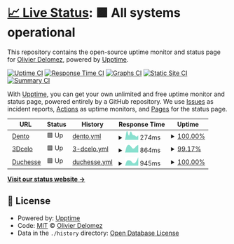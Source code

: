 # [📈 Live Status](https://olivierdelomez.github.io/monitoring3d): <!--live status--> **🟩 All systems operational**

This repository contains the open-source uptime monitor and status page for [Olivier Delomez](https://olivierdelomez.github.io/monitoring3d), powered by [Upptime](https://github.com/upptime/upptime).

[![Uptime CI](https://github.com/olivierdelomez/monitoring3d/workflows/Uptime%20CI/badge.svg)](https://github.com/olivierdelomez/monitoring3d/actions?query=workflow%3A%22Uptime+CI%22)
[![Response Time CI](https://github.com/olivierdelomez/monitoring3d/workflows/Response%20Time%20CI/badge.svg)](https://github.com/olivierdelomez/monitoring3d/actions?query=workflow%3A%22Response+Time+CI%22)
[![Graphs CI](https://github.com/olivierdelomez/monitoring3d/workflows/Graphs%20CI/badge.svg)](https://github.com/olivierdelomez/monitoring3d/actions?query=workflow%3A%22Graphs+CI%22)
[![Static Site CI](https://github.com/olivierdelomez/monitoring3d/workflows/Static%20Site%20CI/badge.svg)](https://github.com/olivierdelomez/monitoring3d/actions?query=workflow%3A%22Static+Site+CI%22)
[![Summary CI](https://github.com/olivierdelomez/monitoring3d/workflows/Summary%20CI/badge.svg)](https://github.com/olivierdelomez/monitoring3d/actions?query=workflow%3A%22Summary+CI%22)

With [Upptime](https://upptime.js.org), you can get your own unlimited and free uptime monitor and status page, powered entirely by a GitHub repository. We use [Issues](https://github.com/olivierdelomez/monitoring3d/issues) as incident reports, [Actions](https://github.com/olivierdelomez/monitoring3d/actions) as uptime monitors, and [Pages](https://olivierdelomez.github.io/monitoring3d) for the status page.

<!--start: status pages-->
<!-- This summary is generated by Upptime (https://github.com/upptime/upptime) -->
<!-- Do not edit this manually, your changes will be overwritten -->
<!-- prettier-ignore -->
| URL | Status | History | Response Time | Uptime |
| --- | ------ | ------- | ------------- | ------ |
| <img alt="" src="https://favicons.githubusercontent.com/dento.3dcelo.com" height="13"> [Dento](https://dento.3dcelo.com/#/) | 🟩 Up | [dento.yml](https://github.com/olivierdelomez/monitoring3d/commits/HEAD/history/dento.yml) | <details><summary><img alt="Response time graph" src="./graphs/dento/response-time-week.png" height="20"> 274ms</summary><br><a href="https://olivierdelomez.github.io/monitoring3d/history/dento"><img alt="Response time 378" src="https://img.shields.io/endpoint?url=https%3A%2F%2Fraw.githubusercontent.com%2Folivierdelomez%2Fmonitoring3d%2FHEAD%2Fapi%2Fdento%2Fresponse-time.json"></a><br><a href="https://olivierdelomez.github.io/monitoring3d/history/dento"><img alt="24-hour response time 214" src="https://img.shields.io/endpoint?url=https%3A%2F%2Fraw.githubusercontent.com%2Folivierdelomez%2Fmonitoring3d%2FHEAD%2Fapi%2Fdento%2Fresponse-time-day.json"></a><br><a href="https://olivierdelomez.github.io/monitoring3d/history/dento"><img alt="7-day response time 274" src="https://img.shields.io/endpoint?url=https%3A%2F%2Fraw.githubusercontent.com%2Folivierdelomez%2Fmonitoring3d%2FHEAD%2Fapi%2Fdento%2Fresponse-time-week.json"></a><br><a href="https://olivierdelomez.github.io/monitoring3d/history/dento"><img alt="30-day response time 378" src="https://img.shields.io/endpoint?url=https%3A%2F%2Fraw.githubusercontent.com%2Folivierdelomez%2Fmonitoring3d%2FHEAD%2Fapi%2Fdento%2Fresponse-time-month.json"></a><br><a href="https://olivierdelomez.github.io/monitoring3d/history/dento"><img alt="1-year response time 378" src="https://img.shields.io/endpoint?url=https%3A%2F%2Fraw.githubusercontent.com%2Folivierdelomez%2Fmonitoring3d%2FHEAD%2Fapi%2Fdento%2Fresponse-time-year.json"></a></details> | <details><summary><a href="https://olivierdelomez.github.io/monitoring3d/history/dento">100.00%</a></summary><a href="https://olivierdelomez.github.io/monitoring3d/history/dento"><img alt="All-time uptime 100.00%" src="https://img.shields.io/endpoint?url=https%3A%2F%2Fraw.githubusercontent.com%2Folivierdelomez%2Fmonitoring3d%2FHEAD%2Fapi%2Fdento%2Fuptime.json"></a><br><a href="https://olivierdelomez.github.io/monitoring3d/history/dento"><img alt="24-hour uptime 100.00%" src="https://img.shields.io/endpoint?url=https%3A%2F%2Fraw.githubusercontent.com%2Folivierdelomez%2Fmonitoring3d%2FHEAD%2Fapi%2Fdento%2Fuptime-day.json"></a><br><a href="https://olivierdelomez.github.io/monitoring3d/history/dento"><img alt="7-day uptime 100.00%" src="https://img.shields.io/endpoint?url=https%3A%2F%2Fraw.githubusercontent.com%2Folivierdelomez%2Fmonitoring3d%2FHEAD%2Fapi%2Fdento%2Fuptime-week.json"></a><br><a href="https://olivierdelomez.github.io/monitoring3d/history/dento"><img alt="30-day uptime 100.00%" src="https://img.shields.io/endpoint?url=https%3A%2F%2Fraw.githubusercontent.com%2Folivierdelomez%2Fmonitoring3d%2FHEAD%2Fapi%2Fdento%2Fuptime-month.json"></a><br><a href="https://olivierdelomez.github.io/monitoring3d/history/dento"><img alt="1-year uptime 100.00%" src="https://img.shields.io/endpoint?url=https%3A%2F%2Fraw.githubusercontent.com%2Folivierdelomez%2Fmonitoring3d%2FHEAD%2Fapi%2Fdento%2Fuptime-year.json"></a></details>
| <img alt="" src="https://favicons.githubusercontent.com/www.3dcelo.com" height="13"> [3Dcelo](https://www.3dcelo.com) | 🟩 Up | [3-dcelo.yml](https://github.com/olivierdelomez/monitoring3d/commits/HEAD/history/3-dcelo.yml) | <details><summary><img alt="Response time graph" src="./graphs/3-dcelo/response-time-week.png" height="20"> 864ms</summary><br><a href="https://olivierdelomez.github.io/monitoring3d/history/3-dcelo"><img alt="Response time 898" src="https://img.shields.io/endpoint?url=https%3A%2F%2Fraw.githubusercontent.com%2Folivierdelomez%2Fmonitoring3d%2FHEAD%2Fapi%2F3-dcelo%2Fresponse-time.json"></a><br><a href="https://olivierdelomez.github.io/monitoring3d/history/3-dcelo"><img alt="24-hour response time 1090" src="https://img.shields.io/endpoint?url=https%3A%2F%2Fraw.githubusercontent.com%2Folivierdelomez%2Fmonitoring3d%2FHEAD%2Fapi%2F3-dcelo%2Fresponse-time-day.json"></a><br><a href="https://olivierdelomez.github.io/monitoring3d/history/3-dcelo"><img alt="7-day response time 864" src="https://img.shields.io/endpoint?url=https%3A%2F%2Fraw.githubusercontent.com%2Folivierdelomez%2Fmonitoring3d%2FHEAD%2Fapi%2F3-dcelo%2Fresponse-time-week.json"></a><br><a href="https://olivierdelomez.github.io/monitoring3d/history/3-dcelo"><img alt="30-day response time 898" src="https://img.shields.io/endpoint?url=https%3A%2F%2Fraw.githubusercontent.com%2Folivierdelomez%2Fmonitoring3d%2FHEAD%2Fapi%2F3-dcelo%2Fresponse-time-month.json"></a><br><a href="https://olivierdelomez.github.io/monitoring3d/history/3-dcelo"><img alt="1-year response time 898" src="https://img.shields.io/endpoint?url=https%3A%2F%2Fraw.githubusercontent.com%2Folivierdelomez%2Fmonitoring3d%2FHEAD%2Fapi%2F3-dcelo%2Fresponse-time-year.json"></a></details> | <details><summary><a href="https://olivierdelomez.github.io/monitoring3d/history/3-dcelo">99.17%</a></summary><a href="https://olivierdelomez.github.io/monitoring3d/history/3-dcelo"><img alt="All-time uptime 99.24%" src="https://img.shields.io/endpoint?url=https%3A%2F%2Fraw.githubusercontent.com%2Folivierdelomez%2Fmonitoring3d%2FHEAD%2Fapi%2F3-dcelo%2Fuptime.json"></a><br><a href="https://olivierdelomez.github.io/monitoring3d/history/3-dcelo"><img alt="24-hour uptime 94.17%" src="https://img.shields.io/endpoint?url=https%3A%2F%2Fraw.githubusercontent.com%2Folivierdelomez%2Fmonitoring3d%2FHEAD%2Fapi%2F3-dcelo%2Fuptime-day.json"></a><br><a href="https://olivierdelomez.github.io/monitoring3d/history/3-dcelo"><img alt="7-day uptime 99.17%" src="https://img.shields.io/endpoint?url=https%3A%2F%2Fraw.githubusercontent.com%2Folivierdelomez%2Fmonitoring3d%2FHEAD%2Fapi%2F3-dcelo%2Fuptime-week.json"></a><br><a href="https://olivierdelomez.github.io/monitoring3d/history/3-dcelo"><img alt="30-day uptime 99.24%" src="https://img.shields.io/endpoint?url=https%3A%2F%2Fraw.githubusercontent.com%2Folivierdelomez%2Fmonitoring3d%2FHEAD%2Fapi%2F3-dcelo%2Fuptime-month.json"></a><br><a href="https://olivierdelomez.github.io/monitoring3d/history/3-dcelo"><img alt="1-year uptime 99.24%" src="https://img.shields.io/endpoint?url=https%3A%2F%2Fraw.githubusercontent.com%2Folivierdelomez%2Fmonitoring3d%2FHEAD%2Fapi%2F3-dcelo%2Fuptime-year.json"></a></details>
| <img alt="" src="https://favicons.githubusercontent.com/duchesse-aligners.com" height="13"> [Duchesse](https://duchesse-aligners.com) | 🟩 Up | [duchesse.yml](https://github.com/olivierdelomez/monitoring3d/commits/HEAD/history/duchesse.yml) | <details><summary><img alt="Response time graph" src="./graphs/duchesse/response-time-week.png" height="20"> 945ms</summary><br><a href="https://olivierdelomez.github.io/monitoring3d/history/duchesse"><img alt="Response time 958" src="https://img.shields.io/endpoint?url=https%3A%2F%2Fraw.githubusercontent.com%2Folivierdelomez%2Fmonitoring3d%2FHEAD%2Fapi%2Fduchesse%2Fresponse-time.json"></a><br><a href="https://olivierdelomez.github.io/monitoring3d/history/duchesse"><img alt="24-hour response time 1694" src="https://img.shields.io/endpoint?url=https%3A%2F%2Fraw.githubusercontent.com%2Folivierdelomez%2Fmonitoring3d%2FHEAD%2Fapi%2Fduchesse%2Fresponse-time-day.json"></a><br><a href="https://olivierdelomez.github.io/monitoring3d/history/duchesse"><img alt="7-day response time 945" src="https://img.shields.io/endpoint?url=https%3A%2F%2Fraw.githubusercontent.com%2Folivierdelomez%2Fmonitoring3d%2FHEAD%2Fapi%2Fduchesse%2Fresponse-time-week.json"></a><br><a href="https://olivierdelomez.github.io/monitoring3d/history/duchesse"><img alt="30-day response time 958" src="https://img.shields.io/endpoint?url=https%3A%2F%2Fraw.githubusercontent.com%2Folivierdelomez%2Fmonitoring3d%2FHEAD%2Fapi%2Fduchesse%2Fresponse-time-month.json"></a><br><a href="https://olivierdelomez.github.io/monitoring3d/history/duchesse"><img alt="1-year response time 958" src="https://img.shields.io/endpoint?url=https%3A%2F%2Fraw.githubusercontent.com%2Folivierdelomez%2Fmonitoring3d%2FHEAD%2Fapi%2Fduchesse%2Fresponse-time-year.json"></a></details> | <details><summary><a href="https://olivierdelomez.github.io/monitoring3d/history/duchesse">100.00%</a></summary><a href="https://olivierdelomez.github.io/monitoring3d/history/duchesse"><img alt="All-time uptime 100.00%" src="https://img.shields.io/endpoint?url=https%3A%2F%2Fraw.githubusercontent.com%2Folivierdelomez%2Fmonitoring3d%2FHEAD%2Fapi%2Fduchesse%2Fuptime.json"></a><br><a href="https://olivierdelomez.github.io/monitoring3d/history/duchesse"><img alt="24-hour uptime 100.00%" src="https://img.shields.io/endpoint?url=https%3A%2F%2Fraw.githubusercontent.com%2Folivierdelomez%2Fmonitoring3d%2FHEAD%2Fapi%2Fduchesse%2Fuptime-day.json"></a><br><a href="https://olivierdelomez.github.io/monitoring3d/history/duchesse"><img alt="7-day uptime 100.00%" src="https://img.shields.io/endpoint?url=https%3A%2F%2Fraw.githubusercontent.com%2Folivierdelomez%2Fmonitoring3d%2FHEAD%2Fapi%2Fduchesse%2Fuptime-week.json"></a><br><a href="https://olivierdelomez.github.io/monitoring3d/history/duchesse"><img alt="30-day uptime 100.00%" src="https://img.shields.io/endpoint?url=https%3A%2F%2Fraw.githubusercontent.com%2Folivierdelomez%2Fmonitoring3d%2FHEAD%2Fapi%2Fduchesse%2Fuptime-month.json"></a><br><a href="https://olivierdelomez.github.io/monitoring3d/history/duchesse"><img alt="1-year uptime 100.00%" src="https://img.shields.io/endpoint?url=https%3A%2F%2Fraw.githubusercontent.com%2Folivierdelomez%2Fmonitoring3d%2FHEAD%2Fapi%2Fduchesse%2Fuptime-year.json"></a></details>

<!--end: status pages-->

[**Visit our status website →**](https://olivierdelomez.github.io/monitoring3d)

## 📄 License

- Powered by: [Upptime](https://github.com/upptime/upptime)
- Code: [MIT](./LICENSE) © [Olivier Delomez](https://olivierdelomez.github.io/monitoring3d)
- Data in the `./history` directory: [Open Database License](https://opendatacommons.org/licenses/odbl/1-0/)
